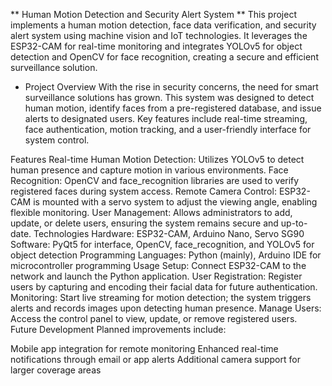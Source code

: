 ** Human Motion Detection and Security Alert System **
This project implements a human motion detection, face data verification, and security alert system using machine vision and IoT technologies. It leverages the ESP32-CAM for real-time monitoring and integrates YOLOv5 for object detection and OpenCV for face recognition, creating a secure and efficient surveillance solution.

* Project Overview
With the rise in security concerns, the need for smart surveillance solutions has grown. This system was designed to detect human motion, identify faces from a pre-registered database, and issue alerts to designated users. Key features include real-time streaming, face authentication, motion tracking, and a user-friendly interface for system control.

Features
Real-time Human Motion Detection: Utilizes YOLOv5 to detect human presence and capture motion in various environments.
Face Recognition: OpenCV and face_recognition libraries are used to verify registered faces during system access.
Remote Camera Control: ESP32-CAM is mounted with a servo system to adjust the viewing angle, enabling flexible monitoring.
User Management: Allows administrators to add, update, or delete users, ensuring the system remains secure and up-to-date.
Technologies
Hardware: ESP32-CAM, Arduino Nano, Servo SG90
Software: PyQt5 for interface, OpenCV, face_recognition, and YOLOv5 for object detection
Programming Languages: Python (mainly), Arduino IDE for microcontroller programming
Usage
Setup: Connect ESP32-CAM to the network and launch the Python application.
User Registration: Register users by capturing and encoding their facial data for future authentication.
Monitoring: Start live streaming for motion detection; the system triggers alerts and records images upon detecting human presence.
Manage Users: Access the control panel to view, update, or remove registered users.
Future Development
Planned improvements include:

Mobile app integration for remote monitoring
Enhanced real-time notifications through email or app alerts
Additional camera support for larger coverage areas
